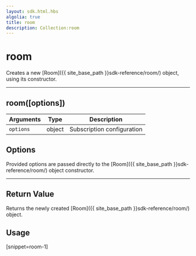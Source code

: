 ```yaml
---
layout: sdk.html.hbs
algolia: true
title: room
description: Collection:room
---
```

  

# room
Creates a new [Room]({{ site_base_path }}sdk-reference/room/) object, using its constructor.

---

## room([options])

| Arguments | Type | Description |
|---------------|---------|----------------------------------------|
| ``options`` | object | Subscription configuration |

## Options

Provided options are passed directly to the [Room]({{ site_base_path }}sdk-reference/room/) object constructor.

---

## Return Value

Returns the newly created [Room]({{ site_base_path }}sdk-reference/room/) object.

## Usage

[snippet=room-1]
